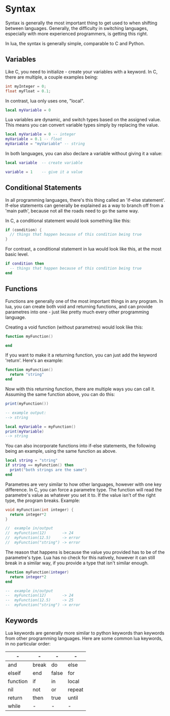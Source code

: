 # Syntax
Syntax is generally the most important thing to get used to when shifting between languages. Generally, the difficulty in switching languages, especially with more experienced programmers, is getting this right.

In lua, the syntax is generally simple, comparable to C and Python.

## Variables
Like C, you need to initialize - create your variables with a keyword. In C, there are multiple, a couple examples being:
```cpp
int myInteger = 0;
float myFloat = 0.1;
```
In contrast, lua only uses one, "local". 
```lua
local myVariable = 0
```
Lua variables are dynamic, and switch types based on the assigned value. This means you can convert variable types simply by replacing the value.
```lua
local myVariable = 0 -- integer
myVariable = 0.1 -- float
myVariable = "myVariable" -- string
```
In both languages, you can also declare a variable without giving it a value:
```lua
local variable  -- create variable

variable = 1    -- give it a value
```

## Conditional Statements
In all programming languages, there's this thing called an 'if-else statement'. If-else statements can generally be explained as a way to branch off from a 'main path', because not all the roads need to go the same way.

In C, a conditional statement would look something like this:
```c
if (condition) {
  // things that happen because of this condition being true
}
```
For contrast, a conditional statement in lua would look like this, at the most basic level.
```lua
if condition then
  -- things that happen because of this condition being true
end
```

## Functions
Functions are generally one of the most important things in any program. In lua, you can create both void and returning functions, and can provide parametres into one - just like pretty much every other programming language.

Creating a void function (without parametres) would look like this:
```lua
function myFunction()

end
```
If you want to make it a returning function, you can just add the keyword 'return'. Here's an example:
```lua
function myFunction()
  return "string"
end
```
Now with this returning function, there are multiple ways you can call it. Assuming the same function above, you can do this:
```lua
print(myFunction())

-- example output:
--> string

local myVariable = myFunction()
print(myVariable)
--> string
```
You can also incorporate functions into if-else statements, the following being an example, using the same function as above.
```lua
local string = "string"
if string == myFunction() then
  print("both strings are the same")
end
```
Parametres are very similar to how other languages, however with one key difference. In C, you can force a parametre type. The function will read the parametre's value as whatever you set it to. If the value isn't of the right type, the program breaks. Example:
```cpp
void myFunction(int integer) {
  return integer*2
}

//  example in/output
//  myFunction(12)       -> 24
//  myFunction(12.5)     -> error
//  myFunction("string") -> error
```
The reason that happens is because the value you provided has to be of the parametre's type. Lua has no check for this natively, however it can still break in a similar way, if you provide a type that isn't similar enough. 
```lua
function myFunction(integer)
  return integer*2
end

--  example in/output
--  myFunction(12)       -> 24
--  myFunction(12.5)     -> 25
--  myFunction("string") -> error
```

## Keywords
Lua keywords are generally more similar to python keywords than keywords from other programming languages. Here are some common lua keywords, in no particular order:

| -        | -      | -     | -      |
| -------- | ------ | ----- | ------ |
| and	     | break	| do    | else   |
| elseif   | end	  | false	| for    |
| function | if     | in    | local  |
| nil	     | not  	| or    | repeat |
| return   | then   | true  | until  |
| while    | -      | -     | -      |
